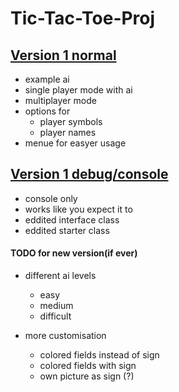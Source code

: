 # Tic-Tac-Toe-Proj

## [Version 1 normal](v1/)
* example ai
* single player mode with ai
* multiplayer mode
* options for
  * player symbols
  * player names
* menue for easyer usage



## [Version 1 debug/console](v1b/)
* console only 
* works like you expect it to
* eddited interface class
* eddited starter class


#### TODO for new version(if ever)
* different ai levels
  * easy
  * medium
  * difficult
  
* more customisation
  * colored fields instead of sign
  * colored fields with sign
  * own picture as sign (?)

